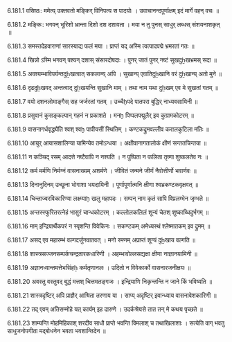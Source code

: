 6.181.1
वसिष्ठः:
ममेत्य् उक्तवतो मङ्किर् विनिपत्य स पादयोः ।
उवाचानन्दपूर्णाक्षम् इदं मार्गे वहन् वचः ॥


6.181.2
मङ्किः:
भगवन् भूरिशो भ्रान्ता दिशो दश दशावता ।
मया न तु पुनस् साधुर् लब्धस् संशयनाशकृत् ॥


6.181.3
समस्तदेहवाराणां सारस्याद्य फलं मया ।
प्राप्तं यद् अस्मि त्वत्पादपद्मे भ्रमरतां गतः ॥


6.181.4
खिन्नो ऽस्मि भगवन् पश्यन् दशास् संसारदोषदाः ।
पुनर् जातं पुनर् नष्टं सुखदुẖखभ्रमस् सदा ॥


6.181.5
अवश्यम्भाविपर्यन्तदुẖखत्वात् सकलान्य् अपि ।
सुखान्य् एवातिदुẖखानि वरं दुẖखान्य् अतो मुने ॥


6.181.6
दृढदुẖखवद् अन्तत्वाद् दुẖखयन्ति सुखानि माम् ।
तथा नाम यथा दुẖखम् एव मे सुखतां गतम् ॥


6.181.7
वयो दशनलोमाङ्गैस् सह जर्जरतां गतम् ।
उच्चैḫपदे पातपरा बुद्धिर् नाध्यवसायिनी ॥


6.181.8
प्रसुवानं कुसङ्कल्पान् गहनं न प्रकाशते ।
मनḫ पिप्पलपद्मूलैर् इव कुग्रामकोटरम् ॥


6.181.9
वासनागर्धवृद्ध्यैति श्वश् श्वḫ पापीयसीं स्थितिम् ।
कण्टकद्रुमवल्लीव करालकुटिला मतिः ॥


6.181.10
आयुर् आयासशालिन्या यामिन्येव तमोऽन्धया ।
अक्षीवानागतालोकं क्षीणं सन्ततचिन्तया ॥


6.181.11
न कञ्चिद् रसम् आदत्ते नष्टैवापि न नश्यति ।
न पुष्पिता न फलिता तृष्णा शुष्कलतेव नः ॥


6.181.12
कर्म मर्मणि निर्मग्नं वासनाख्यम् अशर्मणे ।
जीवितं जन्मने जीर्णं नैवोत्तीर्णो भवार्णवः ॥


6.181.13
दिनानुदिनम् उच्छूना भोगाशा भयदायिनी ।
पूर्णापूर्णात्मनि क्षीणा श्वभ्रकण्टकवृक्षवत् ॥


6.181.14
चिन्ताज्वरविकारिण्या लक्ष्म्याẖ खलु महापदः ।
सम्पन् नाम कृतं सापि विप्रलम्भेन जृम्भते ॥


6.181.15
अन्तस्स्फुरितरत्नेहं भासुरं चान्धकोटरम् ।
कल्लोलकलिलं शून्यं चेतश् शुष्काब्धिदुर्भगम् ॥


6.181.16
माम् इन्द्रियार्थैकपरं न स्पृशन्ति विवेकिनः ।
सकण्टकम् अमेध्यस्थं श्लेष्मातकम् इव द्रुमम् ॥


6.181.17
असद् एव महारम्भं वल्गदर्जुनवातवत् ।
मनो रमणम् अप्राप्तं शून्यं दुẖखाय वल्गति ॥


6.181.18
शास्त्रसज्जनसम्पर्कचन्द्रतारकधारिणी ।
अहम्भावोल्लसद्यक्षा क्षीणा नाज्ञानयामिनी ॥


6.181.19
अज्ञानध्वान्तमत्तेभसिंहẖ कर्मतृणानलः ।
उदितो न विवेकार्को वासनारजनीक्षयः ॥


6.181.20
अवस्तु वस्तुवद् बुद्धं मत्तश् चित्तमतङ्गजः ।
इन्द्रियाणि निकृन्तन्ति न जाने किं भविष्यति ॥


6.181.21
शास्त्रदृष्टिर् अपि प्राज्ञैर् आश्रिता तरणाय या ।
साप्य् अदृष्टिर् इवान्ध्याय वासनावेशकारिणी ॥


6.181.22
तद् एवम् अतिसम्मोहे यत् कार्यम् इह दारुणे ।
उदर्कश्रेयसे तात तन् मे कथय पृच्छते ॥


6.181.23
शाम्यन्ति मोहमिहिकाश् शरदीव साधौ प्राप्ते भवन्ति विमलाश् च तथाखिलाशाः ।
सत्येति वाग् भवतु साधुजनोपगीता मद्बोधनेन भवता भवशान्तिदेन ॥


